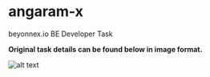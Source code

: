 # angaram-x
beyonnex.io BE Developer Task

**Original task details can be found below in image format.**

![alt text](https://github.com/codestoyevsky/angaram-x/blob/fefe0e95fb559c61034dafc640f468dfe51fff6e/taks_details.png?raw=true)